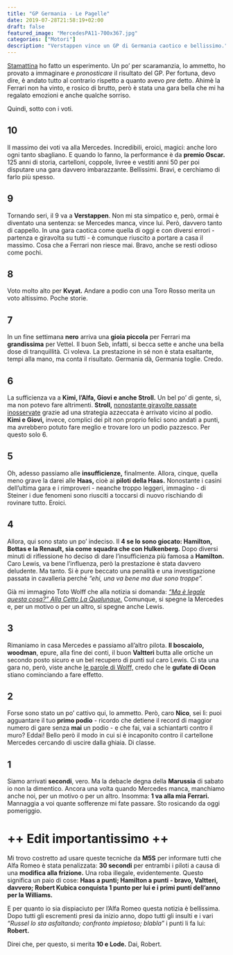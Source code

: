 ```yaml
---
title: "GP Germania - Le Pagelle"
date: 2019-07-28T21:58:19+02:00
draft: false
featured_image: "MercedesPA11-700x367.jpg"
categories: ["Motori"]
description: "Verstappen vince un GP di Germania caotico e bellissimo."
---
```


<a href="https://la-mansarda.com/blog/esperimento-f1/" target="_blank">Stamattina</a> ho fatto un esperimento. Un po’ per scaramanzia, lo ammetto, ho provato a immaginare e *pronosticare* il risultato del GP. Per fortuna, devo dire, è andato tutto al contrario rispetto a quanto avevo *pre* detto. 
Ahimè la Ferrari non ha vinto, e rosico di brutto, però è stata una gara bella che mi ha regalato emozioni e anche qualche sorriso. 

Quindi, sotto con i voti. 

## 10
Il massimo dei voti va alla Mercedes. Incredibili, eroici, magici: anche loro ogni tanto sbagliano. E quando lo fanno, la performance è da **premio Oscar.** 125 anni di storia, cartelloni, coppole, livree e vestiti anni 50 per poi disputare una gara davvero imbarazzante. Bellissimi. Bravi, e cerchiamo di farlo più spesso. 

## 9
Tornando seri, il 9 va a **Verstappen**. Non mi sta simpatico e, però, ormai è diventato una sentenza: se Mercedes manca, vince lui. Però, davvero tanto di cappello. In una gara caotica come quella di oggi e con diversi errori - partenza e giravolta su tutti - è comunque riuscito a portare a casa il massimo. Cosa che a Ferrari non riesce mai. Bravo, anche se resti odioso come pochi.

## 8
Voto molto alto per **Kvyat.** Andare a podio con una Toro Rosso merita un voto altissimo. Poche storie. 

## 7
In un fine settimana **nero** arriva una **gioia piccola** per Ferrari ma **grandissima** per Vettel. Il buon Seb, infatti, si becca sette e anche una bella dose di tranquillità. Ci voleva. 
La prestazione in sé non è stata esaltante, tempi alla mano, ma conta il risultato. Germania dà, Germania toglie. Credo. 

## 6
La sufficienza va a **Kimi, l’Alfa, Giovi e anche Stroll.** Un bel po’ di gente, sì, ma non potevo fare altrimenti. **Stroll,** <a href="https://twitter.com/GipsyMonkeyMeg/status/1155559865424764929" target="_blank">nonostante giravolte passate inosservate</a> grazie ad una strategia azzeccata è arrivato vicino al podio. **Kimi e Giovi,** invece, complici dei pit non proprio felici sono andati a punti, ma avrebbero potuto fare meglio e trovare loro un podio pazzesco. Per questo solo 6. 

## 5
Oh, adesso passiamo alle **insufficienze,** finalmente. Allora, cinque, quella meno grave la darei alle **Haas,** cioè ai **piloti della Haas.** Nonostante i casini dell’ultima gara e i rimproveri - neanche troppo leggeri, immagino - di Steiner i due fenomeni sono riusciti a toccarsi di nuovo rischiando di rovinare tutto. Eroici.  

## 4
Allora, qui sono stato un po’ indeciso. Il **4 se lo sono giocato: Hamilton, Bottas e la Renault, sia come squadra che con Hulkenberg.** 
Dopo diversi minuti di riflessione ho deciso di dare l’insufficienza più famosa a **Hamilton.** Caro Lewis, va bene l’influenza, però la prestazione è stata davvero deludente. Ma tanto. Si è pure beccato una penalità e una investigazione passata in cavalleria perché *“ehi, una va bene ma due sono troppe”.* 

Già mi immagino Toto Wolff che alla notizia si domanda: <a href="https://www.youtube.com/watch?v=bCNcXr33i6U" target="_blank">*“Ma è legale questa cosa?” Alla Cetto La Qualunque.*</a> 
Comunque, si spegne la Mercedes e, per un motivo o per un altro, si spegne anche Lewis. 

## 3
Rimaniamo in casa Mercedes e passiamo all’altro pilota. **Il boscaiolo, woodman**, epure, alla fine dei conti, il buon **Valtteri** butta alle ortiche un secondo posto sicuro e un bel recupero di punti sul caro Lewis. Ci sta una gara no, però, viste anche <a href="https://www.formulapassion.it/motorsport/formula-1/mercedes-wolff-spaventa-bottas-e-coccola-ocon-vettel-447436.html" target="_blank">le parole di Wolff,</a> credo che le **gufate di Ocon** stiano cominciando a fare effetto. 

## 2
Forse sono stato un po’ cattivo qui, lo ammetto. Però, caro **Nico**, sei lì: puoi agguantare il tuo **primo podio** - ricordo che detiene il record  di maggior numero di gare senza **mai** un podio - e che fai, vai a schiantarti contro il muro? Eddai! Bello però il modo in cui si è incaponito contro il cartellone Mercedes cercando di uscire dalla ghiaia. Di classe. 

## 1
Siamo arrivati **secondi**, vero. Ma la debacle degna della **Marussia** di sabato io non la dimentico. Ancora una volta quando Mercedes manca, manchiamo anche noi, per un motivo o per un altro. Insomma: **1 va alla mia Ferrari.** Mannaggia a voi quante sofferenze mi fate passare. Sto rosicando da oggi pomeriggio. 

# ++ Edit importantissimo ++
Mi trovo costretto ad usare queste tecniche da **M5S** per informare tutti che Alfa Romeo è stata penalizzata: **30 secondi** per entrambi i piloti a causa di una **modifica alla frizione.** Una roba illegale, evidentemente. 
Questo significa un paio di cose: **Haas a punti; Hamilton a punti - bravo, Valtteri, davvero; Robert Kubica conquista 1 punto per lui e i primi punti dell’anno per la Williams.** 

E per quanto io sia dispiaciuto per l’Alfa Romeo questa notizia è bellissima. Dopo tutti gli escrementi presi da inizio anno, dopo tutti gli insulti e i vari *“Russel lo sta asfaltando; confronto impietoso; blabla”* i punti li fa lui: **Robert.**

Direi che, per questo, si merita **10 e Lode.** Dai, Robert. 